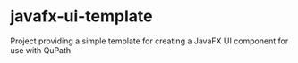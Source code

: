 # javafx-ui-template
Project providing a simple template for creating a JavaFX UI component for use with QuPath
